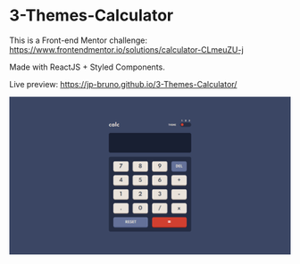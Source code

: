 # 3-Themes-Calculator

This is a Front-end Mentor challenge: https://www.frontendmentor.io/solutions/calculator-CLmeuZU-j

Made with ReactJS + Styled Components.

Live preview: https://jp-bruno.github.io/3-Themes-Calculator/

![alt text](https://github.com/Jp-bruno/3-Themes-Calculator/blob/main/assets/1.png?raw=true)
